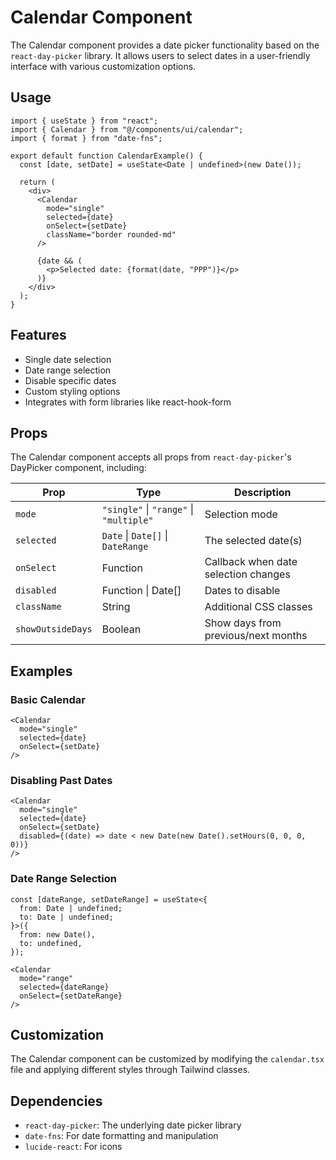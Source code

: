 # Calendar Component

The Calendar component provides a date picker functionality based on the `react-day-picker` library. It allows users to select dates in a user-friendly interface with various customization options.

## Usage

```tsx
import { useState } from "react";
import { Calendar } from "@/components/ui/calendar";
import { format } from "date-fns";

export default function CalendarExample() {
  const [date, setDate] = useState<Date | undefined>(new Date());

  return (
    <div>
      <Calendar
        mode="single"
        selected={date}
        onSelect={setDate}
        className="border rounded-md"
      />
      
      {date && (
        <p>Selected date: {format(date, "PPP")}</p>
      )}
    </div>
  );
}
```

## Features

- Single date selection
- Date range selection
- Disable specific dates
- Custom styling options
- Integrates with form libraries like react-hook-form

## Props

The Calendar component accepts all props from `react-day-picker`'s DayPicker component, including:

| Prop | Type | Description |
|------|------|-------------|
| `mode` | `"single"` \| `"range"` \| `"multiple"` | Selection mode |
| `selected` | `Date` \| `Date[]` \| `DateRange` | The selected date(s) |
| `onSelect` | Function | Callback when date selection changes |
| `disabled` | Function \| Date[] | Dates to disable |
| `className` | String | Additional CSS classes |
| `showOutsideDays` | Boolean | Show days from previous/next months |

## Examples

### Basic Calendar

```tsx
<Calendar
  mode="single"
  selected={date}
  onSelect={setDate}
/>
```

### Disabling Past Dates

```tsx
<Calendar
  mode="single"
  selected={date}
  onSelect={setDate}
  disabled={(date) => date < new Date(new Date().setHours(0, 0, 0, 0))}
/>
```

### Date Range Selection

```tsx
const [dateRange, setDateRange] = useState<{
  from: Date | undefined;
  to: Date | undefined;
}>({
  from: new Date(),
  to: undefined,
});

<Calendar
  mode="range"
  selected={dateRange}
  onSelect={setDateRange}
/>
```

## Customization

The Calendar component can be customized by modifying the `calendar.tsx` file and applying different styles through Tailwind classes.

## Dependencies

- `react-day-picker`: The underlying date picker library
- `date-fns`: For date formatting and manipulation
- `lucide-react`: For icons 